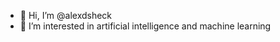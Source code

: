 - 👋 Hi, I’m @alexdsheck
- 👀 I’m interested in artificial intelligence and machine learning

<!---
alexdsheck/alexdsheck is a ✨ special ✨ repository because its `README.md` (this file) appears on your GitHub profile.
You can click the Preview link to take a look at your changes.
--->
